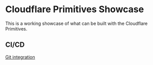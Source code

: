 # Cloudflare Primitives Showcase
This is a working showcase of what can be built with the Cloudflare Primitives.

## CI/CD
[Git integration](https://developers.cloudflare.com/pages/configuration/git-integration/)

